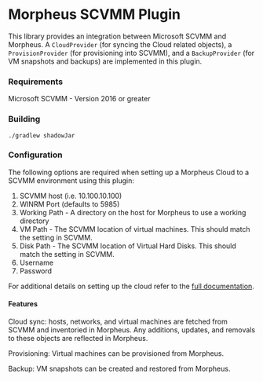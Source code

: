 # Morpheus SCVMM Plugin
This library provides an integration between Microsoft SCVMM and Morpheus. A `CloudProvider` (for syncing the Cloud related objects), a `ProvisionProvider` (for provisioning into SCVMM), and a `BackupProvider` (for VM snapshots and backups) are implemented in this plugin.

### Requirements
Microsoft SCVMM - Version 2016 or greater

### Building
`./gradlew shadowJar`

### Configuration
The following options are required when setting up a Morpheus Cloud to a SCVMM environment using this plugin:
1. SCVMM host (i.e. 10.100.10.100)
2. WINRM Port (defaults to 5985)
3. Working Path - A directory on the host for Morpheus to use a working directory
4. VM Path - The SCVMM location of virtual machines. This should match the setting in SCVMM.
5. Disk Path - The SCVMM location of Virtual Hard Disks. This should match the setting in SCVMM.
3. Username
4. Password

For additional details on setting up the cloud refer to the [full documentation](https://docs.morpheusdata.com/en/latest/integration_guides/Clouds/scvmm/scvmm.html#add-a-scvmm-cloud).

#### Features
Cloud sync: hosts, networks, and virtual machines are fetched from SCVMM and inventoried in Morpheus. Any additions, updates, and removals to these objects are reflected in Morpheus.

Provisioning: Virtual machines can be provisioned from Morpheus.

Backup: VM snapshots can be created and restored from Morpheus.
